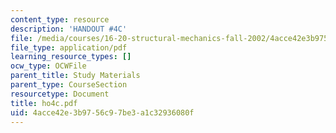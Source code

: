 ```yaml
---
content_type: resource
description: 'HANDOUT #4C'
file: /media/courses/16-20-structural-mechanics-fall-2002/4acce42e3b9756c97be3a1c32936080f_ho4c.pdf
file_type: application/pdf
learning_resource_types: []
ocw_type: OCWFile
parent_title: Study Materials
parent_type: CourseSection
resourcetype: Document
title: ho4c.pdf
uid: 4acce42e-3b97-56c9-7be3-a1c32936080f
---
```

